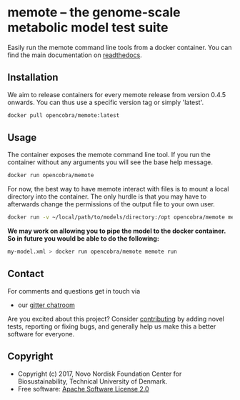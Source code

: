 # memote – the genome-scale metabolic model test suite

Easily run the memote command line tools from a docker container. You can find
the main documentation on [readthedocs](https://memote.readthedocs.io/).

## Installation

We aim to release containers for every memote release from version 0.4.5
onwards. You can thus use a specific version tag or simply 'latest'.

```bash
docker pull opencobra/memote:latest
```

## Usage

The container exposes the memote command line tool. If you run the container
without any arguments you will see the base help message.

```bash
docker run opencobra/memote
```

For now, the best way to have memote interact with files is to mount a local
directory into the container. The only hurdle is that you may have to afterwards
change the permissions of the output file to your own user.

```bash
docker run -v ~/local/path/to/models/directory:/opt opencobra/memote memote run /opt/my-model.xml
```

**We may work on allowing you to pipe the model to the docker container. So in
future you would be able to do the following:**

```bash
my-model.xml > docker run opencobra/memote memote run
```

## Contact

For comments and questions get in touch via

- our [gitter chatroom](https://gitter.im/opencobra/memote)

Are you excited about this project? Consider
[contributing](https://memote.readthedocs.io/en/latest/contributing.html) by
adding novel tests, reporting or fixing bugs, and generally help us make this a
better software for everyone.

## Copyright

- Copyright (c) 2017, Novo Nordisk Foundation Center for Biosustainability,
  Technical University of Denmark.
- Free software: [Apache Software License 2.0](LICENSE)

